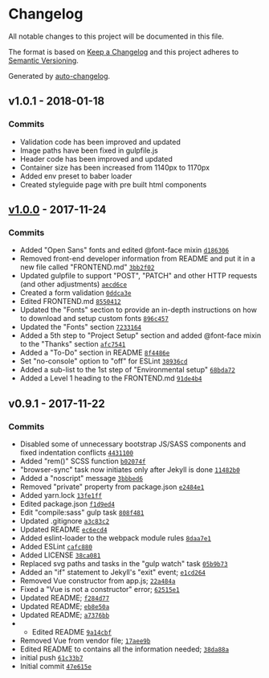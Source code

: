# Changelog
All notable changes to this project will be documented in this file.

The format is based on [Keep a Changelog](http://keepachangelog.com/en/1.0.0/)
and this project adheres to [Semantic Versioning](http://semver.org/spec/v2.0.0.html).

Generated by [auto-changelog](https://github.com/CookPete/auto-changelog).

## v1.0.1 - 2018-01-18
### Commits
- Validation code has been improved and updated
- Image paths have been fixed in gulpfile.js
- Header code has been improved and updated
- Container size has been increased from 1140px to 1170px
- Added env preset to baber loader
- Created styleguide page with pre built html components

## [v1.0.0](https://github.com/netcore/frontend-base/compare/v0.9.1...v1.0.0) - 2017-11-24
### Commits
- Added &quot;Open Sans&quot; fonts and edited @font-face mixin [`d186306`](https://github.com/netcore/frontend-base/commit/d186306f668273e3f18304cde999dc90412f3642)
- Removed front-end developer information from README and put it in a new file called &quot;FRONTEND.md&quot; [`3bb2f02`](https://github.com/netcore/frontend-base/commit/3bb2f020c3ab264e94a6b14d472ce00d4195c6dc)
- Updated gulpfile to support &quot;POST&quot;, &quot;PATCH&quot; and other HTTP requests (and other adjustments) [`aecd6ce`](https://github.com/netcore/frontend-base/commit/aecd6cee37d41b16cf6e1fa23ee6fd40dda35377)
- Created a form validation [`0ddca3e`](https://github.com/netcore/frontend-base/commit/0ddca3e5457e5bb98d8824fe375880c322934310)
- Edited FRONTEND.md [`8550412`](https://github.com/netcore/frontend-base/commit/855041295823f1821d809efc1b03bf1e6899d88d)
- Updated the &quot;Fonts&quot; section to provide an in-depth instructions on how to download and setup custom fonts [`896c457`](https://github.com/netcore/frontend-base/commit/896c4573ec1163c9534c0ccb7b0dc7785ee90e2e)
- Updated the &quot;Fonts&quot; section [`7233164`](https://github.com/netcore/frontend-base/commit/723316402de160d30c162f6ee21356eb11a5c98f)
- Added a 5th step to &quot;Project Setup&quot; section and added @font-face mixin to the &quot;Thanks&quot; section [`afc7541`](https://github.com/netcore/frontend-base/commit/afc7541a241aa2a5f6322eba48dc3e65a2367937)
- Added a &quot;To-Do&quot; section in README [`8f4486e`](https://github.com/netcore/frontend-base/commit/8f4486e5f809b522debd776cf6cd761851284eed)
- Set &quot;no-console&quot; option to &quot;off&quot; for ESLint [`38936cd`](https://github.com/netcore/frontend-base/commit/38936cd5cb787d0774efbb99e7e13409915864bf)
- Added a sub-list to the 1st step of &quot;Environmental setup&quot; [`68bda72`](https://github.com/netcore/frontend-base/commit/68bda7279c0b1c71f2506d91227c5020d5b03dc5)
- Added a Level 1 heading to the FRONTEND.md [`91de4b4`](https://github.com/netcore/frontend-base/commit/91de4b4b0dc3070fe305056ed70effc583400258)

## v0.9.1 - 2017-11-22
### Commits
- Disabled some of unnecessary bootstrap JS/SASS components and fixed indentation conflicts [`4431100`](https://github.com/netcore/frontend-base/commit/4431100a771ec5d4ba448fbd22eedd56188860a2)
- Added &quot;rem()&quot; SCSS function [`b02074f`](https://github.com/netcore/frontend-base/commit/b02074fc125dfc8377cd294fa28e566b163a6ca1)
- &quot;browser-sync&quot; task now initiates only after Jekyll is done [`11482b0`](https://github.com/netcore/frontend-base/commit/11482b09de922048736fa46f0ce8d9883be34b00)
- Added a &quot;noscript&quot; message [`3bbbed6`](https://github.com/netcore/frontend-base/commit/3bbbed60361c3d67a4975bd057f05a68fab41858)
- Removed &quot;private&quot; property from package.json [`e2484e1`](https://github.com/netcore/frontend-base/commit/e2484e1b2d6d44de6fd2606f1c741a870771a993)
- Added yarn.lock [`13fe1ff`](https://github.com/netcore/frontend-base/commit/13fe1ffc0da3b87309a425e564c5844337699725)
- Edited package.json [`f1d9ed4`](https://github.com/netcore/frontend-base/commit/f1d9ed474b1f424d914630da2e058fb15689ab47)
- Edit &quot;compile:sass&quot; gulp task [`808f481`](https://github.com/netcore/frontend-base/commit/808f481ce6741a8f8e004de51b8280ccb2e698a8)
- Updated .gitignore [`a3c83c2`](https://github.com/netcore/frontend-base/commit/a3c83c29b9128c2fdeaf8800f27dfa5bfa58e7ac)
- Updated README [`ec6ecd4`](https://github.com/netcore/frontend-base/commit/ec6ecd42c0767987eb18dd4a7b4c79b13e659aa5)
- Added eslint-loader to the webpack module rules [`8daa7e1`](https://github.com/netcore/frontend-base/commit/8daa7e150deda4232cc22c4a19a310242f910a9b)
- Added ESLint [`cafc880`](https://github.com/netcore/frontend-base/commit/cafc88062af33a9dd738dd6df4e1f95fa60b2a03)
- Added LICENSE [`38ca081`](https://github.com/netcore/frontend-base/commit/38ca08114269037e66a561a7b19caf1dce0d3431)
- Replaced svg paths and tasks in the &quot;gulp watch&quot; task [`05b9b73`](https://github.com/netcore/frontend-base/commit/05b9b7371ca1f1413c2f34fbc480ddc7b67b2cf7)
- Added an &quot;if&quot; statement to Jekyll&#x27;s &quot;exit&quot; event; [`e1cd264`](https://github.com/netcore/frontend-base/commit/e1cd2648cd48a95be9f9182c70651681a53b8f7d)
- Removed Vue constructor from app.js; [`22a484a`](https://github.com/netcore/frontend-base/commit/22a484a0710076e7d86e71e719c3b891cab27896)
- Fixed a &quot;Vue is not a constructor&quot; error; [`62515e1`](https://github.com/netcore/frontend-base/commit/62515e1834466df492b537b070e6caf988ae8b9d)
- Updated README; [`f284d77`](https://github.com/netcore/frontend-base/commit/f284d770d9ed889ac888cb743d1ae8fae9422b88)
- Updated README; [`eb8e50a`](https://github.com/netcore/frontend-base/commit/eb8e50a47b4366dce530bd67d2c553139b767dbf)
- Updated README; [`a7376bb`](https://github.com/netcore/frontend-base/commit/a7376bb2661a9fb2e0c2ed3fa442df90c41b018b)
- * Edited README [`9a14cbf`](https://github.com/netcore/frontend-base/commit/9a14cbf2bb4a71b9e77dca0afbe9741930dc67a1)
- Removed Vue from vendor file; [`17aee9b`](https://github.com/netcore/frontend-base/commit/17aee9b25bedf999508bea6aa73da81fdb992de2)
- Edited README to contains all the information needed; [`38da88a`](https://github.com/netcore/frontend-base/commit/38da88a4679c40ec19f86eb73e0aaab7cdf48be3)
- initial push [`61c33b7`](https://github.com/netcore/frontend-base/commit/61c33b702f1fb2c14057d52a0d6d1674e89b1a3e)
- Initial commit [`47e615e`](https://github.com/netcore/frontend-base/commit/47e615ecca200d368588745216128bb32c22f609)

